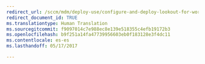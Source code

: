```yaml
---
redirect_url: /sccm/mdm/deploy-use/configure-and-deploy-lookout-for-work-apps
redirect_document_id: TRUE
ms.translationtype: Human Translation
ms.sourcegitcommit: f9097014c7e988ec8e139e518355c4efb19172b3
ms.openlocfilehash: b9f251a14fa47739956603eb0f183128e3f4dc11
ms.contentlocale: es-es
ms.lasthandoff: 05/17/2017

---
```



